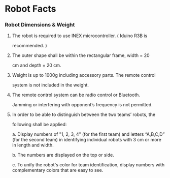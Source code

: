 # Robot Facts

### Robot Dimensions & Weight

1. The robot is required to use INEX microcontroller. \( Iduino R3B is 

   recommended. \) 

2. The outer shape shall be within the rectangular frame, width = 20 

   cm and depth = 20 cm. 

3. Weight is up to 1000g including accessory parts. The remote control 

   system is not included in the weight. 

4. The remote control system can be radio control or Bluetooth. 

   Jamming or interfering with opponent’s frequency is not permitted. 

5. In order to be able to distinguish between the two teams’ robots, the 

   following shall be applied: 

   a. Display numbers of "1, 2, 3, 4" \(for the first team\) and letters “A,B,C,D” \(for the second team\) in identifying individual robots with 3 cm or more in length and width. 

   b. The numbers are displayed on the top or side.

   c. To unify the robot's color for team identification, display numbers with complementary colors that are easy to see.



